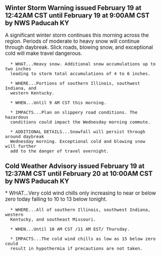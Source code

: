 <p>
   <h2>Winter Storm Warning issued February 19 at 12:42AM CST until February 19 at 9:00AM CST by NWS Paducah KY</h2>
   <div style="font-size:120%">A significant winter storm continues this morning across the
      region. Periods of moderate to heavy snow will continue through
      daybreak. Slick roads, blowing snow, and exceptional cold will make
      travel dangerous.
      
      * WHAT...Heavy snow. Additional snow accumulations up to two inches
      leading to storm total accumulations of 4 to 6 inches.
      
      * WHERE...Portions of southern Illinois, southwest Indiana, and
      western Kentucky.
      
      * WHEN...Until 9 AM CST this morning.
      
      * IMPACTS...Plan on slippery road conditions. The hazardous
      conditions could impact the Wednesday morning commute.
      
      * ADDITIONAL DETAILS...Snowfall will persist through around daybreak
      Wednesday morning. Exceptional cold and blowing snow will further
      add to the danger of travel overnight.
   </div>
</p>
<p>
   <h2>Cold Weather Advisory issued February 19 at 12:37AM CST until February 20 at 10:00AM CST by NWS Paducah KY</h2>
   <div style="font-size:120%">* WHAT...Very cold wind chills only increasing to near or below zero
      today falling to 10 to 13 below tonight.
      
      * WHERE...All of southern Illinois, southwest Indiana, western
      Kentucky, and southeast Missouri.
      
      * WHEN...Until 10 AM CST /11 AM EST/ Thursday.
      
      * IMPACTS...The cold wind chills as low as 15 below zero could
      result in hypothermia if precautions are not taken.
   </div>
</p>